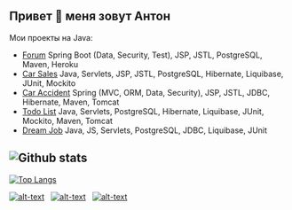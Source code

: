 ## Привет 👋 меня зовут Антон


Мои проекты на Java:
+ [Forum](https://github.com/astarichenkov/job4j_forum) Spring Boot (Data, Security, Test), JSP, JSTL, PostgreSQL, Maven, Heroku
+ [Car Sales](https://github.com/astarichenkov/job4j_cars) Java, Servlets, JSP, JSTL, PostgreSQL, Hibernate, Liquibase, JUnit, Mockito
+ [Car Accident](https://github.com/astarichenkov/job4j_car_accident) Spring (MVC, ORM, Data, Security), JSP, JSTL, JDBC, Hibernate, Maven, Tomcat
+ [Todo List](https://github.com/astarichenkov/job4j_todo) Java, Servlets, PostgreSQL, Hibernate, Liquibase, JUnit, Mockito, Maven, Tomcat
+ [Dream Job](https://github.com/astarichenkov/job4j_dreamjob) Java, JS, Servlets, PostgreSQL, JDBC, Liquibase, JUnit

![Github stats](https://github-readme-stats.vercel.app/api?username=astarichenkov&hide=stars,prs,issues,contribs)
-
[![Top Langs](https://github-readme-stats.vercel.app/api/top-langs/?username=astarichenkov&layout=compact)](https://github.com/ShamRail/github-readme-stats)

[![alt-text](https://img.shields.io/badge/-telegram-grey?style=flat&logo=telegram&logoColor=white)](https://t.me/antonstaa)&nbsp;&nbsp;
[![alt-text](https://img.shields.io/badge/@%20email-005FED?style=flat&logo=mail&logoColor=white)](mailto:anton.starichenkov@gmail.com)&nbsp;&nbsp;
[![alt-text](https://img.shields.io/badge/-ВКонтакте-blue?style=flat&logo=vk&logoColor=white  "vk.com")](https://vk.com/id13488649)&nbsp;&nbsp;
